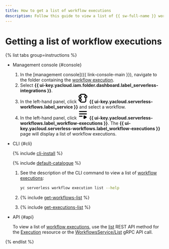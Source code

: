 ```yaml
---
title: How to get a list of workflow executions
description: Follow this guide to view a list of {{ sw-full-name }} workflow executions.
---
```


# Getting a list of workflow executions

{% list tabs group=instructions %}

- Management console {#console}

  1. In the [management console]({{ link-console-main }}), navigate to the folder containing the [workflow execution](../../../concepts/workflows/execution.md).
  1. Select **{{ ui-key.yacloud.iam.folder.dashboard.label_serverless-integrations }}**.
  1. In the left-hand panel, click ![image](../../../../_assets/console-icons/graph-node.svg) **{{ ui-key.yacloud.serverless-workflows.label_service }}** and select a workflow.
  1. In the left-hand panel, click ![image](../../../../_assets/console-icons/bars-play.svg) **{{ ui-key.yacloud.serverless-workflows.label_workflow-executions }}**. The **{{ ui-key.yacloud.serverless-workflows.label_workflow-executions }}** page will display a list of workflow executions.

- CLI {#cli}

  {% include [cli-install](../../../../_includes/cli-install.md) %}

  {% include [default-catalogue](../../../../_includes/default-catalogue.md) %}

  1. See the description of the CLI command to view a list of [workflow executions](../../../concepts/workflows/execution.md):

      ```bash
      yc serverless workflow execution list --help
      ```

  1. {% include [get-workflows-list](../../../../_includes/serverless-integrations/get-workflows-list.md) %}
  1. {% include [get-executions-list](../../../../_includes/serverless-integrations/get-executions-list.md) %}

- API {#api}

  To view a list of [workflow executions](../../../concepts/workflows/execution.md), use the [list](../../../../serverless-integrations/workflows/api-ref/Execution/list.md) REST API method for the [Execution](../../../../serverless-integrations/workflows/api-ref/Execution/index.md) resource or the [WorkflowsService/List](../../../../serverless-integrations/workflows/api-ref/grpc/Execution/list.md) gRPC API call.

{% endlist %}